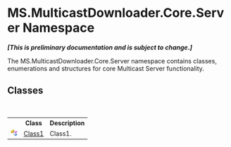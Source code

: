 # MS.MulticastDownloader.Core.Server Namespace
 _**\[This is preliminary documentation and is subject to change.\]**_

The MS.MulticastDownloader.Core.Server namespace contains classes, enumerations and structures for core Multicast Server functionality.


## Classes
&nbsp;<table><tr><th></th><th>Class</th><th>Description</th></tr><tr><td>![Public class](media/pubclass.gif "Public class")</td><td><a href="afa78800-a7e4-5fab-a109-28d30d683612">Class1</a></td><td>
Class1.</td></tr></table>&nbsp;
